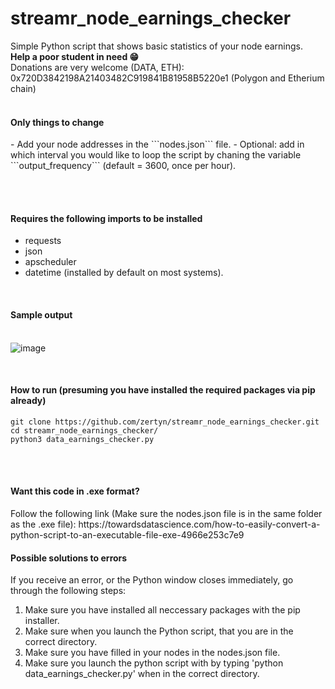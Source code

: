 # streamr_node_earnings_checker
Simple Python script that shows basic statistics of your node earnings.<br>
<b>Help a poor student in need 😁 </b><br>
Donations are very welcome (DATA, ETH): 0x720D3842198A21403482C919841B81958B5220e1 (Polygon and Etherium chain)
<br><br>
<h4><b>Only things to change</b></h4>
- Add your node addresses in the ```nodes.json``` file.
- Optional: add in which interval you would like to loop the script by chaning the variable ```output_frequency``` (default = 3600, once per hour).

<br><br>
<h4><b>Requires the following imports to be installed</b></h4>

- requests
- json
- apscheduler
- datetime (installed by default on most systems).

<br>
<h4><b>Sample output</b> <br><br></h4>

![image](https://user-images.githubusercontent.com/38588045/156552210-f862cdfc-1666-4c63-a585-8fc6ca9b0155.png)

<br>
<h4><b>How to run (presuming you have installed the required packages via pip already) </b></h4>

```
git clone https://github.com/zertyn/streamr_node_earnings_checker.git
cd streamr_node_earnings_checker/
python3 data_earnings_checker.py
```
<br><br>
<h4><b>Want this code in .exe format? </b><br></h4>
Follow the following link (Make sure the nodes.json file is in the same folder as the .exe file):
https://towardsdatascience.com/how-to-easily-convert-a-python-script-to-an-executable-file-exe-4966e253c7e9


<br>
<h4> Possible solutions to errors </h4>
If you receive an error, or the Python window closes immediately, go through the following steps:

<ol>
  <li>Make sure you have installed all neccessary packages with the pip installer.</li>
  <li>Make sure when you launch the Python script, that you are in the correct directory.</li>
  <li>Make sure you have filled in your nodes in the nodes.json file.</li>
  <li>Make sure you launch the python script with by typing 'python data_earnings_checker.py' when in the correct directory.</li>
</ol>
